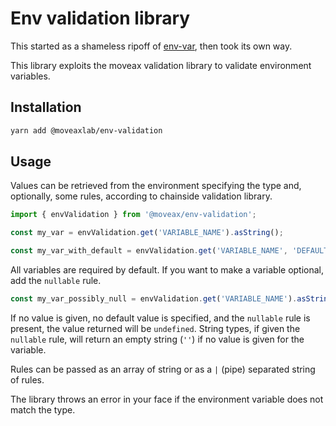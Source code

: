 
# Env validation library

This started as a shameless ripoff of [env-var][env-var-repo], then took its own way.

This library exploits the moveax validation library to 
validate environment variables.

## Installation

```bash
yarn add @moveaxlab/env-validation
```

## Usage

Values can be retrieved from the environment specifying the type and, optionally, some rules, according to chainside validation library.

```js
import { envValidation } from '@moveax/env-validation';

const my_var = envValidation.get('VARIABLE_NAME').asString();

const my_var_with_default = envValidation.get('VARIABLE_NAME', 'DEFAULT_VALUE').asString();
```

All variables are required by default.
If you want to make a variable optional, add the `nullable` rule.

```js
const my_var_possibly_null = envValidation.get('VARIABLE_NAME').asString('nullable');
```

If no value is given, no default value is specified, and the `nullable` rule is present, the value returned will be `undefined`.
String types, if given the `nullable` rule, will return an empty string (`''`) if no value is given for the variable.

Rules can be passed as an array of string or as a `|` (pipe) separated string of rules.

The library throws an error in your face if the environment variable does not match the type.


[env-var-repo]: https://github.com/evanshortiss/env-var
